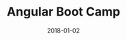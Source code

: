 ---
layout: site
title: "Angular Boot Camp"
date: 2018-01-02
categories: [community]
version: 1.6.7
major: 1
minor: 6
patch: 7
slug: angular-boot-camp
link: https://angularbootcamp.com/
permalink: /sites/:slug
---